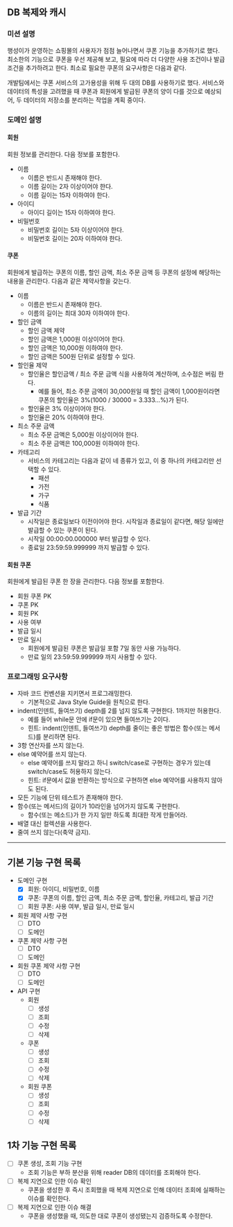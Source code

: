 ## DB 복제와 캐시

### 미션 설명

행성이가 운영하는 쇼핑몰의 사용자가 점점 늘어나면서 쿠폰 기능을 추가하기로 했다.
최소한의 기능으로 쿠폰을 우선 제공해 보고, 필요에 따라 더 다양한 사용 조건이나 발급 조건을 추가하려고 한다.
최소로 필요한 쿠폰의 요구사항은 다음과 같다.

개발팀에서는 쿠폰 서비스의 고가용성을 위해 두 대의 DB를 사용하기로 했다.
서비스와 데이터의 특성을 고려했을 때 쿠폰과 회원에게 발급된 쿠폰의 양이 다를 것으로 예상되어,
두 데이터의 저장소를 분리하는 작업을 계획 중이다.

### 도메인 설명

#### 회원

회원 정보를 관리한다. 다음 정보를 포함한다.

- 이름
  - 이름은 반드시 존재해야 한다.
  - 이름 길이는 2자 이상이어야 한다.
  - 이름 길이는 15자 이하여야 한다.
- 아이디
  - 아이디 길이는 15자 이하여야 한다.
- 비밀번호
  - 비밀번호 길이는 5자 이상이어야 한다.
  - 비밀번호 길이는 20자 이하여야 한다.

#### 쿠폰

회원에게 발급하는 쿠폰의 이름, 할인 금액, 최소 주문 금액 등 쿠폰의 설정에 해당하는 내용을 관리한다.
다음과 같은 제약사항을 갖는다.

- 이름
  - 이름은 반드시 존재해야 한다.
  - 이름의 길이는 최대 30자 이하여야 한다.
- 할인 금액
  - 할인 금액 제약
  - 할인 금액은 1,000원 이상이어야 한다.
  - 할인 금액은 10,000원 이하여야 한다.
  - 할인 금액은 500원 단위로 설정할 수 있다.
- 할인율 제약
  - 할인율은 할인금액 / 최소 주문 금액 식을 사용하여 계산하며, 소수점은 버림 한다.
    - 예를 들어, 최소 주문 금액이 30,000원일 때 할인 금액이 1,000원이라면 쿠폰의 할인율은 3%(1000 / 30000 = 3.333...%)가 된다.
  - 할인율은 3% 이상이어야 한다.
  - 할인율은 20% 이하여야 한다.
- 최소 주문 금액
  - 최소 주문 금액은 5,000원 이상이어야 한다.
  - 최소 주문 금액은 100,000원 이하여야 한다.
- 카테고리
  - 서비스의 카테고리는 다음과 같이 네 종류가 있고, 이 중 하나의 카테고리만 선택할 수 있다.
    - 패션
    - 가전
    - 가구
    - 식품
- 발급 기간
  - 시작일은 종료일보다 이전이어야 한다. 시작일과 종료일이 같다면, 해당 일에만 발급할 수 있는 쿠폰이 된다.
  - 시작일 00:00:00.000000 부터 발급할 수 있다.
  - 종료일 23:59:59.999999 까지 발급할 수 있다.

#### 회원 쿠폰

회원에게 발급된 쿠폰 한 장을 관리한다. 다음 정보를 포함한다.

- 회원 쿠폰 PK
- 쿠폰 PK
- 회원 PK
- 사용 여부
- 발급 일시
- 만료 일시
  - 회원에게 발급된 쿠폰은 발급일 포함 7일 동안 사용 가능하다.
  - 만료 일의 23:59:59.999999 까지 사용할 수 있다.

### 프로그래밍 요구사항
- 자바 코드 컨벤션을 지키면서 프로그래밍한다.
  - 기본적으로 Java Style Guide을 원칙으로 한다.
- indent(인덴트, 들여쓰기) depth를 2를 넘지 않도록 구현한다. 1까지만 허용한다.
  - 예를 들어 while문 안에 if문이 있으면 들여쓰기는 2이다.
  - 힌트: indent(인덴트, 들여쓰기) depth를 줄이는 좋은 방법은 함수(또는 메서드)를 분리하면 된다.
- 3항 연산자를 쓰지 않는다.
- else 예약어를 쓰지 않는다.
  - else 예약어를 쓰지 말라고 하니 switch/case로 구현하는 경우가 있는데 switch/case도 허용하지 않는다.
  - 힌트: if문에서 값을 반환하는 방식으로 구현하면 else 예약어를 사용하지 않아도 된다.
- 모든 기능에 단위 테스트가 존재해야 한다.
- 함수(또는 메서드)의 길이가 10라인을 넘어가지 않도록 구현한다.
  - 함수(또는 메소드)가 한 가지 일만 하도록 최대한 작게 만들어라.
- 배열 대신 컬렉션을 사용한다.
- 줄여 쓰지 않는다(축약 금지).

---

## 기본 기능 구현 목록

- 도메인 구현
  - [x] 회원: 아이디, 비밀번호, 이름
  - [x] 쿠폰: 쿠폰의 이름, 할인 금액, 최소 주문 금액, 할인율, 카테고리, 발급 기간
  - [ ] 회원 쿠폰: 사용 여부, 발급 일시, 만료 일시
- 회원 제약 사항 구현
  - [ ] DTO
  - [ ] 도메인
- 쿠폰 제약 사항 구현
  - [ ] DTO
  - [ ] 도메인
- 회원 쿠폰 제약 사항 구현
  - [ ] DTO
  - [ ] 도메인
- API 구현
  - 회원
    - [ ] 생성
    - [ ] 조회
    - [ ] 수정
    - [ ] 삭제
  - 쿠폰
    - [ ] 생성
    - [ ] 조회
    - [ ] 수정
    - [ ] 삭제
  - 회원 쿠폰
    - [ ] 생성
    - [ ] 조회
    - [ ] 수정
    - [ ] 삭제

## 1차 기능 구현 목록

- [ ] 쿠폰 생성, 조회 기능 구현
  - 조회 기능은 부하 분산을 위해 reader DB의 데이터를 조회해야 한다.
- [ ] 복제 지연으로 인한 이슈 확인
  - 쿠폰을 생성한 후 즉시 조회했을 때 복제 지연으로 인해 데이터 조회에 실패하는 이슈를 확인한다.
- [ ] 복제 지연으로 인한 이슈 해결
  - 쿠폰을 생성했을 때, 의도한 대로 쿠폰이 생성됐는지 검증하도록 수정한다.

